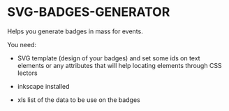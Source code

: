 # SVG-BADGES-GENERATOR
Helps you generate badges in mass for events.

You need:
- SVG template (design of your badges) and set some ids on text elements or any attributes that will help locating elements through CSS lectors

- inkscape installed

- xls list of the data to be use on the badges
